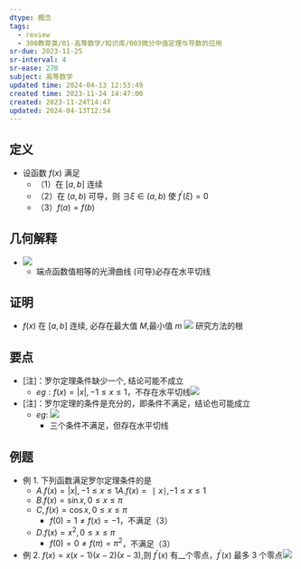 ```yaml
---
dtype: 概念
tags:
  - review
  - 300教育类/01-高等数学/知识库/003微分中值定理与导数的应用
sr-due: 2023-11-25
sr-interval: 4
sr-ease: 270
subject: 高等数学
updated time: 2024-04-13 12:53:49
created time: 2023-11-24 14:47:00
created: 2023-11-24T14:47
updated: 2024-04-13T12:54
---
```

## 定义
- 设函数 $f(x)$ 满足
    - （1）在 $[a,b]$ 连续
    - （2）在 $(a,b)$ 可导，则 $\exists\xi\in(a,b)$ 使 $f^{\prime}(\xi)=0$
    - （3）$f(a)=f(b)$
## 几何解释
- ![](https://api2.mubu.com/v3/document_image/9fa41a11-5a7c-4427-9965-adb20a072468-26626835.jpg)
    - 端点函数值相等的光滑曲线 (可导)必存在水平切线
## 证明
- $f(x)$ 在 $[a,b]$ 连续, 必存在最大值 $M$,最小值 $m$ ![](https://api2.mubu.com/v3/document_image/97d43ced-014b-4de2-b948-05d23120bc3d-26626835.jpg)
         研究方法的根
## 要点
- [注]：罗尔定理条件缺少一个, 结论可能不成立
    - $eg:f(x)=|x|,-1\leq x\leq1$，不存在水平切线![](https://api2.mubu.com/v3/document_image/c1d81261-e7e6-4f9f-9950-7a2625563efc-26626835.jpg)
- [注]：罗尔定理的条件是充分的，即条件不满足，结论也可能成立
    - $eg:$ ![](https://api2.mubu.com/v3/document_image/4463dd6b-643a-4e01-87a6-cfd719d6727d-26626835.jpg)
        - 三个条件不满足，但存在水平切线
## 例题
- 例 1. 下列函数满足罗尔定理条件的是
	- $A.f(x)=|x|,-1\leq x\leq1A.f(x)=∣x∣,−1≤x≤1$
	- $B.f(x)=\sin x,0\leq x\leq\pi$
	- $C,f(x)=\cos x,0\leq x\leq\pi$
		- $f(0)=1\neq f(x)=-1$，不满足（3）
	- $D.f(x)=x^2,0\leq x\leq\pi$
		- $f(0)=0\neq f(\pi)=\pi^2$，不满足（3）
- 例 2. $f(x)=x(x-1)(x-2)(x-3)$,则 $f^{\prime}(x)$ 有__个零点，$f^{\prime}(x)$ 最多 3 个零点![](https://api2.mubu.com/v3/document_image/15487a67-eb91-4370-bf69-5b7370ee2a0c-26626835.jpg)